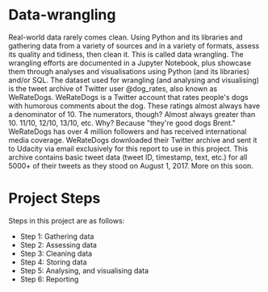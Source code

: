 # Data-wrangling
Real-world data rarely comes clean. Using Python and its libraries and gathering data from a variety of sources and in a variety of formats, assess its quality and tidiness, then clean it. This is called data wrangling. The  wrangling efforts are documented in a Jupyter Notebook, plus showcase them through analyses and visualisations using Python (and its libraries) and/or SQL.
The dataset used for wrangling (and analysing and visualising) is the tweet archive of Twitter user @dog_rates, also known as WeRateDogs. WeRateDogs is a Twitter account that rates people's dogs with humorous comments about the dog. These ratings almost always have a denominator of 10. The numerators, though? Almost always greater than 10. 11/10, 12/10, 13/10, etc. Why? Because "they're good dogs Brent." WeRateDogs has over 4 million followers and has received international media coverage.
WeRateDogs downloaded their Twitter archive and sent it to Udacity via email exclusively for this report to use in this project. This archive contains basic tweet data (tweet ID, timestamp, text, etc.) for all 5000+ of their tweets as they stood on August 1, 2017. More on this soon.


# Project Steps
Steps in  this project are as follows:
  - Step 1: Gathering data
  - Step 2: Assessing data
  - Step 3: Cleaning data
  - Step 4: Storing data
  - Step 5: Analysing, and visualising data
  - Step 6: Reporting

